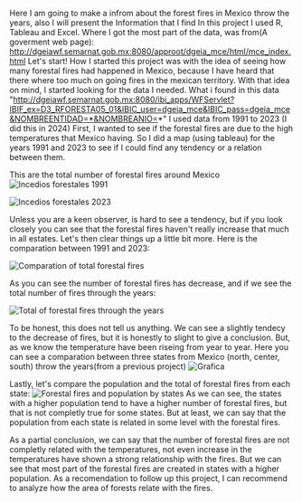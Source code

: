 Here I am going to make a infrom about the forest fires in Mexico throw the years, also I will present the Information that I find 
In this project I used R, Tableau and Excel.
Where I got the most part of the data, was from(A goverment web page): http://dgeiawf.semarnat.gob.mx:8080/approot/dgeia_mce/html/mce_index.html 
Let's start!
How I started this project was with the idea of seeing how many forestal fires had happened in Mexico, because I have heard that there where too much on going fires in the mexican territory.
With that idea on mind, I started looking for the data I needed.
What i found in this data "http://dgeiawf.semarnat.gob.mx:8080/ibi_apps/WFServlet?IBIF_ex=D3_RFORESTA05_01&IBIC_user=dgeia_mce&IBIC_pass=dgeia_mce&NOMBREENTIDAD=*&NOMBREANIO=*"
I used data from 1991 to 2023 (I did this in 2024)
First, I wanted to see if the forestal fires are due to the high temperatures that Mexico having. So I did a map (using tableau) for the years 1991 and 2023 to see if I could find any tendency or a relation between them.

This are the total number of forestal fires around Mexico 
![Incedios forestales 1991](https://github.com/zemmi580/EmilianoChavez_DataProjects/assets/165099619/649b53cb-327f-421d-881d-f376fe1a8821)

![Incedios forestales 2023](https://github.com/zemmi580/EmilianoChavez_DataProjects/assets/165099619/bb3229ba-5dca-4408-99b7-858f3a13b5ee)

Unless you are a keen observer, is hard to see a tendency, but if you look closely you can see that the forestal fires haven't really increase that much in all estates. Let's then clear things up a little bit more.
Here is the comparation between 1991 and 2023:

![Comparation of total forestal fires](https://github.com/zemmi580/EmilianoChavez_DataProjects/assets/165099619/b1e93874-09f0-4104-ad48-c31c8b21e6d9)


As you can see the number of forestal fires has decrease, and if we see the total number of fires through the years:

![Total of forestal fires through the years](https://github.com/zemmi580/EmilianoChavez_DataProjects/assets/165099619/a0c963ef-35bc-4034-b633-d8bab6f5df91)

To be honest, this does not tell us anything. We can see a slightly tendecy to the decrease of fires, but it is honestly to slight to give a conclusion. But, as we know the temperature have been riseing  from year to year. Here you can see a comparation between three states from Mexico (north, center, south) throw the years(from a previous project) 
![Grafica](https://github.com/zemmi580/EmilianoChavez_DataProjects/assets/165099619/a0ab86fd-5f00-413c-bfe6-eb7d46eb31b6)

Lastly, let's compare the population and the total of forestal fires from each state: 
![Forestal fires and population by states](https://github.com/zemmi580/EmilianoChavez_DataProjects/assets/165099619/28f6dc8f-b5f2-41de-800e-513bc88ee812)
As we can see, the states with a higher population tend to have a higher number of forestal fires, but that is not completly true for some states. But at least, we can say that the population from each state is related in some level with the forestal fires.

As a partial conclusion, we can say that the number of forestal fires are not completly related with the temperatures, not even increase in the temperatures have shown a strong relationship with the fires. But we can see that most part of the forestal fires are created in states with a higher population. As a recomendation to follow up this project, I can recommend to analyze how the area of forests relate with the fires.  
